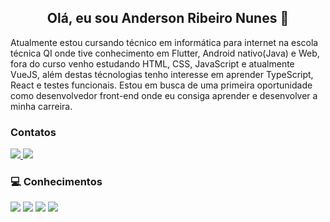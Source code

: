 <h2 align="center">Olá, eu sou Anderson Ribeiro Nunes 👋</h2>
<p>Atualmente estou cursando técnico em informática para internet na escola técnica QI onde tive conhecimento em Flutter, Android nativo(Java) e Web, fora do curso venho estudando HTML, CSS, JavaScript e atualmente VueJS, além destas técnologias tenho interesse em aprender TypeScript, React e testes funcionais.
Estou em busca de uma primeira oportunidade como desenvolvedor front-end onde eu consiga aprender e desenvolver a minha carreira.</p>

<h3>Contatos</h3>
<p>
  <a href="https://www.linkedin.com/in/anderson-ribeiro-1ab58383/" target="_blank">
    <img src="https://img.shields.io/badge/linkedin-%230077B5.svg?&style=for-the-badge&logo=linkedin&logoColor=white" />
  </a>
  <a href="mailto:andersonribeironunes@hotmail.com"><img src="https://img.shields.io/badge/-Gmail-%23333?style=for-the-badge&logo=gmail&logoColor=white" target="_blank"></a>
</p>

<h3>💻 Conhecimentos</h3>
<div>
  <img src="https://img.shields.io/badge/HTML5-E34F26?style=for-the-badge&logo=html5&logoColor=white" />
  <img src="https://img.shields.io/badge/CSS3-1572B6?style=for-the-badge&logo=css3&logoColor=white" />
  <img src="https://img.shields.io/badge/JavaScript-F7DF1E?style=for-the-badge&logo=javascript&logoColor=black" />
  <img src="https://img.shields.io/badge/Vue.js-35495E?style=for-the-badge&logo=vuedotjs&logoColor=4FC08D"/>
</div>


<!--
**anderson-nunes/anderson-nunes** is a ✨ _special_ ✨ repository because its `README.md` (this file) appears on your GitHub profile.

Here are some ideas to get you started:

- 🔭 I’m currently working on ...
- 🌱 I’m currently learning ...
- 👯 I’m looking to collaborate on ...
- 🤔 I’m looking for help with ...
- 💬 Ask me about ...
- 📫 How to reach me: ...
- 😄 Pronouns: ...
- ⚡ Fun fact: ...
-->
